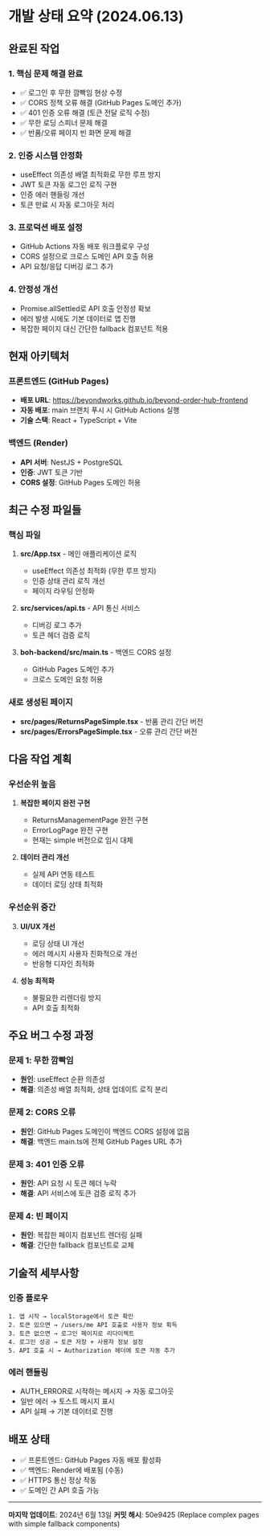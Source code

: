 # 개발 상태 요약 (2024.06.13)

## 완료된 작업

### 1. 핵심 문제 해결 완료
- ✅ 로그인 후 무한 깜빡임 현상 수정
- ✅ CORS 정책 오류 해결 (GitHub Pages 도메인 추가)
- ✅ 401 인증 오류 해결 (토큰 전달 로직 수정)
- ✅ 무한 로딩 스피너 문제 해결
- ✅ 반품/오류 페이지 빈 화면 문제 해결

### 2. 인증 시스템 안정화
- useEffect 의존성 배열 최적화로 무한 루프 방지
- JWT 토큰 자동 로그인 로직 구현
- 인증 에러 핸들링 개선
- 토큰 만료 시 자동 로그아웃 처리

### 3. 프로덕션 배포 설정
- GitHub Actions 자동 배포 워크플로우 구성
- CORS 설정으로 크로스 도메인 API 호출 허용
- API 요청/응답 디버깅 로그 추가

### 4. 안정성 개선
- Promise.allSettled로 API 호출 안정성 확보
- 에러 발생 시에도 기본 데이터로 앱 진행
- 복잡한 페이지 대신 간단한 fallback 컴포넌트 적용

## 현재 아키텍처

### 프론트엔드 (GitHub Pages)
- **배포 URL**: https://beyondworks.github.io/beyond-order-hub-frontend
- **자동 배포**: main 브랜치 푸시 시 GitHub Actions 실행
- **기술 스택**: React + TypeScript + Vite

### 백엔드 (Render)
- **API 서버**: NestJS + PostgreSQL
- **인증**: JWT 토큰 기반
- **CORS 설정**: GitHub Pages 도메인 허용

## 최근 수정 파일들

### 핵심 파일
1. **src/App.tsx** - 메인 애플리케이션 로직
   - useEffect 의존성 최적화 (무한 루프 방지)
   - 인증 상태 관리 로직 개선
   - 페이지 라우팅 안정화

2. **src/services/api.ts** - API 통신 서비스
   - 디버깅 로그 추가
   - 토큰 헤더 검증 로직

3. **boh-backend/src/main.ts** - 백엔드 CORS 설정
   - GitHub Pages 도메인 추가
   - 크로스 도메인 요청 허용

### 새로 생성된 페이지
- **src/pages/ReturnsPageSimple.tsx** - 반품 관리 간단 버전
- **src/pages/ErrorsPageSimple.tsx** - 오류 관리 간단 버전

## 다음 작업 계획

### 우선순위 높음
1. **복잡한 페이지 완전 구현**
   - ReturnsManagementPage 완전 구현
   - ErrorLogPage 완전 구현
   - 현재는 simple 버전으로 임시 대체

2. **데이터 관리 개선**
   - 실제 API 연동 테스트
   - 데이터 로딩 상태 최적화

### 우선순위 중간
3. **UI/UX 개선**
   - 로딩 상태 UI 개선
   - 에러 메시지 사용자 친화적으로 개선
   - 반응형 디자인 최적화

4. **성능 최적화**
   - 불필요한 리렌더링 방지
   - API 호출 최적화

## 주요 버그 수정 과정

### 문제 1: 무한 깜빡임
- **원인**: useEffect 순환 의존성
- **해결**: 의존성 배열 최적화, 상태 업데이트 로직 분리

### 문제 2: CORS 오류  
- **원인**: GitHub Pages 도메인이 백엔드 CORS 설정에 없음
- **해결**: 백엔드 main.ts에 전체 GitHub Pages URL 추가

### 문제 3: 401 인증 오류
- **원인**: API 요청 시 토큰 헤더 누락
- **해결**: API 서비스에 토큰 검증 로직 추가

### 문제 4: 빈 페이지
- **원인**: 복잡한 페이지 컴포넌트 렌더링 실패
- **해결**: 간단한 fallback 컴포넌트로 교체

## 기술적 세부사항

### 인증 플로우
```
1. 앱 시작 → localStorage에서 토큰 확인
2. 토큰 있으면 → /users/me API 호출로 사용자 정보 획득
3. 토큰 없으면 → 로그인 페이지로 리다이렉트
4. 로그인 성공 → 토큰 저장 + 사용자 정보 설정
5. API 호출 시 → Authorization 헤더에 토큰 자동 추가
```

### 에러 핸들링
- AUTH_ERROR로 시작하는 메시지 → 자동 로그아웃
- 일반 에러 → 토스트 메시지 표시
- API 실패 → 기본 데이터로 진행

## 배포 상태
- ✅ 프론트엔드: GitHub Pages 자동 배포 활성화
- ✅ 백엔드: Render에 배포됨 (수동)
- ✅ HTTPS 통신 정상 작동
- ✅ 도메인 간 API 호출 가능

---
**마지막 업데이트**: 2024년 6월 13일
**커밋 해시**: 50e9425 (Replace complex pages with simple fallback components)